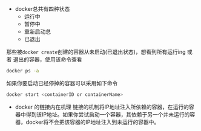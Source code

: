 - docker总共有四种状态
    - 运行中
    - 暂停中
    - 重新启动总
    - 已退出
    
 那些被`docker create`创建的容器从未启动(已退出状态)，想看到所有运行ing 或者  退出的容器，使用该命令查看
 ```sh
 docker ps -a
 ```
 如果你要启动已经停掉的容器可以采用如下命令
 ```sh
 docker start <containerID or containerName>
 ```
 
- docker 的链接内在机理
链接的机制将IP地址注入所依赖的容器，在运行的容器中得到该IP地址。如果你尝试启动一个容器，其依赖于另一个并未运行的容器，docker将不会把该容器的IP地址注入到未运行的容器中。
 